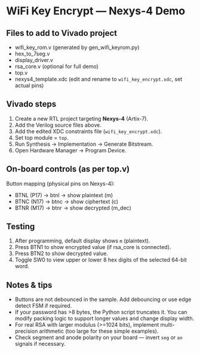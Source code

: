 # WiFi Key Encrypt — Nexys-4 Demo

## Files to add to Vivado project
- wifi_key_rom.v (generated by gen_wifi_keyrom.py)
- hex_to_7seg.v
- display_driver.v
- rsa_core.v (optional for full demo)
- top.v
- nexys4_template.xdc (edit and rename to `wifi_key_encrypt.xdc`, set actual pins)

## Vivado steps
1. Create a new RTL project targeting **Nexys-4** (Artix-7).
2. Add the Verilog source files above.
3. Add the edited XDC constraints file (`wifi_key_encrypt.xdc`).
4. Set top module = `top`.
5. Run Synthesis → Implementation → Generate Bitstream.
6. Open Hardware Manager → Program Device.

## On-board controls (as per top.v)
Button mapping (physical pins on Nexys-4):
- BTNL (P17) -> btnl  -> show plaintext (m)
- BTNC (N17) -> btnc  -> show ciphertext (c)
- BTNR (M17) -> btnr  -> show decrypted (m_dec)

## Testing
1. After programming, default display shows `m` (plaintext).
2. Press BTN1 to show encrypted value (if rsa_core is connected).
3. Press BTN2 to show decrypted value.
4. Toggle SW0 to view upper or lower 8 hex digits of the selected 64-bit word.

## Notes & tips
- Buttons are not debounced in the sample. Add debouncing or use edge detect FSM if required.
- If your password has >8 bytes, the Python script truncates it. You can modify packing logic to support longer values and change display width.
- For real RSA with larger modulus (>=1024 bits), implement multi-precision arithmetic (too large for these simple examples).
- Check segment and anode polarity on your board — invert `seg` or `an` signals if necessary.
